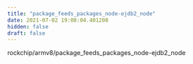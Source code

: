 ```yaml
---
title: "package_feeds_packages_node-ejdb2_node"
date: 2021-07-02 19:08:04.401208
hidden: false
draft: false
---
```


rockchip/armv8/package_feeds_packages_node-ejdb2_node

